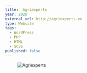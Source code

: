```yaml
---
title:  Agriexperts
year: 2020
external_url: http://agriexperts.eu
type: Website
tags:
  - WordPress
  - PHP
  - HTML
  - SCSS
published: false
---
```

<figure>
  <img src='{{ '/img/portfolio-agriexperts.png' | prepend: site.baseurl }}' alt='Agriexperts' />
</figure>

<!--more-->
